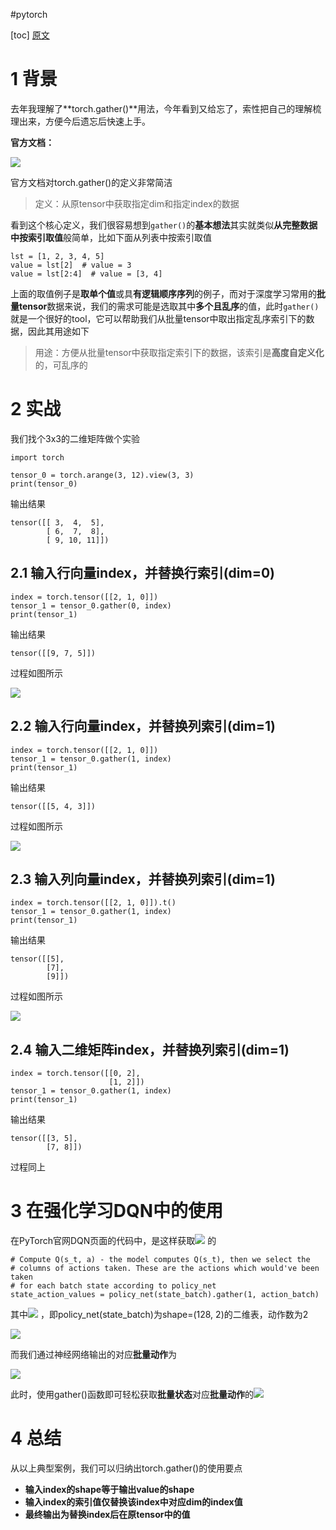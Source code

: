 #pytorch 

[toc]
[原文](https://zhuanlan.zhihu.com/p/352877584)
# 1 背景

去年我理解了**torch.gather()**用法，今年看到又给忘了，索性把自己的理解梳理出来，方便今后遗忘后快速上手。

**官方文档：** 

![](https://pic4.zhimg.com/v2-f8a19c1c3d3e4da167f9517615bf6857_b.jpg)

官方文档对torch.gather()的定义非常简洁

> 定义：从原tensor中获取指定dim和指定index的数据

看到这个核心定义，我们很容易想到`gather()`的**基本想法**其实就类似**从完整数据中按索引取值**般简单，比如下面从列表中按索引取值

```python3
lst = [1, 2, 3, 4, 5]
value = lst[2]  # value = 3
value = lst[2:4]  # value = [3, 4]
```

上面的取值例子是**取单个值**或具**有逻辑顺序序列**的例子，而对于深度学习常用的**批量tensor**数据来说，我们的需求可能是选取其中**多个且乱序**的值，此时`gather()`就是一个很好的tool，它可以帮助我们从批量tensor中取出指定乱序索引下的数据，因此其用途如下

> 用途：方便从批量tensor中获取指定索引下的数据，该索引是**高度自定义化**的，可乱序的

# 2 实战


我们找个3x3的二维矩阵做个实验

```python3
import torch

tensor_0 = torch.arange(3, 12).view(3, 3)
print(tensor_0)
```

输出结果

```python3
tensor([[ 3,  4,  5],
        [ 6,  7,  8],
        [ 9, 10, 11]])
```

## 2.1 输入行向量index，并替换行索引(dim=0)

```python3
index = torch.tensor([[2, 1, 0]])
tensor_1 = tensor_0.gather(0, index)
print(tensor_1)
```

输出结果
```python3
tensor([[9, 7, 5]])
```

过程如图所示

![](https://pic4.zhimg.com/v2-1aed61fbaa97775e816c23d8d907bea3_b.jpg)

## 2.2 输入行向量index，并替换列索引(dim=1)

```python3
index = torch.tensor([[2, 1, 0]])
tensor_1 = tensor_0.gather(1, index)
print(tensor_1)
```

输出结果
```python3
tensor([[5, 4, 3]])
```

过程如图所示

![](https://pic2.zhimg.com/v2-a437754fed6b29f5af13927ee06e13f9_b.jpg)

## 2.3 输入列向量index，并替换列索引(dim=1)

```python3
index = torch.tensor([[2, 1, 0]]).t()
tensor_1 = tensor_0.gather(1, index)
print(tensor_1)
```

输出结果
```python3
tensor([[5],
        [7],
        [9]])
```

过程如图所示

![](https://pic4.zhimg.com/v2-75bcf4697138165941cb2ed083475a07_b.jpg)

## 2.4 输入二维矩阵index，并替换列索引(dim=1)

```python3
index = torch.tensor([[0, 2], 
                      [1, 2]])
tensor_1 = tensor_0.gather(1, index)
print(tensor_1)
```

输出结果
```python3
tensor([[3, 5],
        [7, 8]])
```

过程同上

# 3 在强化学习DQN中的使用


在PyTorch官网DQN页面的代码中，是这样获取![](https://www.zhihu.com/equation?tex=Q%28S_t%2Ca%29)
的

```python3
# Compute Q(s_t, a) - the model computes Q(s_t), then we select the
# columns of actions taken. These are the actions which would've been taken
# for each batch state according to policy_net
state_action_values = policy_net(state_batch).gather(1, action_batch)
```

其中![](https://www.zhihu.com/equation?tex=Q%28S_t%29)
，即policy\_net(state\_batch)为shape=(128, 2)的二维表，动作数为2

![](https://pic3.zhimg.com/v2-1c17f6ed7a009f8b0b177a0a88ab00ce_b.jpg)

而我们通过神经网络输出的对应**批量动作**为

![](https://pic4.zhimg.com/v2-aca086b8c902ae30e4b3e0dc0fba9be7_b.jpg)

此时，使用gather()函数即可轻松获取**批量状态**对应**批量动作**的![](https://www.zhihu.com/equation?tex=Q%28S_t%2Ca%29)

# 4 总结


从以上典型案例，我们可以归纳出torch.gather()的使用要点

*   **输入index的shape等于输出value的shape**
*   **输入index的索引值仅替换该index中对应dim的index值**
*   **最终输出为替换index后在原tensor中的值**